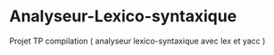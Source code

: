 # Analyseur-Lexico-syntaxique
Projet TP compilation ( analyseur lexico-syntaxique avec lex et yacc )
